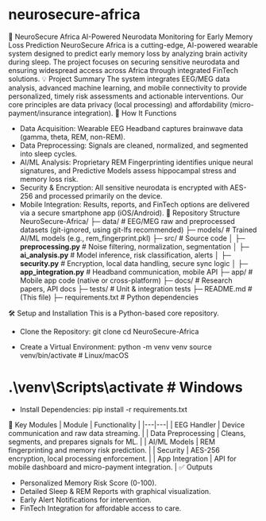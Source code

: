 # neurosecure-africa
🧠 NeuroSecure Africa
AI-Powered Neurodata Monitoring for Early Memory Loss Prediction
NeuroSecure Africa is a cutting-edge, AI-powered wearable system designed to predict early memory loss by analyzing brain activity during sleep. The project focuses on securing sensitive neurodata and ensuring widespread access across Africa through integrated FinTech solutions.
💡 Project Summary
The system integrates EEG/MEG data analysis, advanced machine learning, and mobile connectivity to provide personalized, timely risk assessments and actionable interventions. Our core principles are data privacy (local processing) and affordability (micro-payment/insurance integration).
🚀 How It Functions
 * Data Acquisition: Wearable EEG Headband captures brainwave data (gamma, theta, REM, non-REM).
 * Data Preprocessing: Signals are cleaned, normalized, and segmented into sleep cycles.
 * AI/ML Analysis: Proprietary REM Fingerprinting identifies unique neural signatures, and Predictive Models assess hippocampal stress and memory loss risk.
 * Security & Encryption: All sensitive neurodata is encrypted with AES-256 and processed primarily on the device.
 * Mobile Integration: Results, reports, and FinTech options are delivered via a secure smartphone app (iOS/Android).
📂 Repository Structure
NeuroSecure-Africa/
├─ data/                  # EEG/MEG raw and preprocessed datasets (git-ignored, using git-lfs recommended)
├─ models/                # Trained AI/ML models (e.g., rem_fingerprint.pkl)
├─ src/                   # Source code
│   ├─ **preprocessing.py** # Noise filtering, normalization, segmentation
│   ├─ **ai_analysis.py** # Model inference, risk classification, alerts
│   ├─ **security.py** # Encryption, local data handling, secure sync logic
│   ├─ **app_integration.py** # Headband communication, mobile API
├─ app/                   # Mobile app code (native or cross-platform)
├─ docs/                  # Research papers, API docs
├─ tests/                 # Unit & integration tests
├─ README.md              # (This file)
├─ requirements.txt       # Python dependencies

🛠️ Setup and Installation
This is a Python-based core repository.
 * Clone the Repository:
   git clone 
cd NeuroSecure-Africa

 * Create a Virtual Environment:
   python -m venv venv
source venv/bin/activate  # Linux/macOS
# .\venv\Scripts\activate   # Windows

 * Install Dependencies:
   pip install -r requirements.txt

🔑 Key Modules
| Module | Functionality |
|---|---|
| EEG Handler | Device communication and raw data streaming. |
| Data Preprocessing | Cleans, segments, and prepares signals for ML. |
| AI/ML Models | REM fingerprinting and memory risk prediction. |
| Security | AES-256 encryption, local processing enforcement. |
| App Integration | API for mobile dashboard and micro-payment integration. |
✅ Outputs
 * Personalized Memory Risk Score (0-100).
 * Detailed Sleep & REM Reports with graphical visualization.
 * Early Alert Notifications for intervention.
 * FinTech Integration for affordable access to care.
